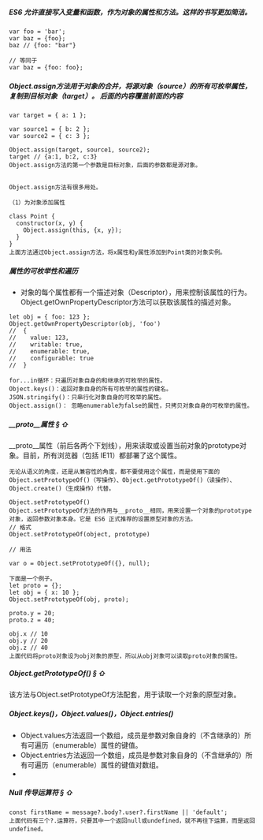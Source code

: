 ##### ES6 允许直接写入变量和函数，作为对象的属性和方法。这样的书写更加简洁。
```
var foo = 'bar';
var baz = {foo};
baz // {foo: "bar"}

// 等同于
var baz = {foo: foo};
```

##### Object.assign方法用于对象的合并，将源对象（source）的所有可枚举属性，复制到目标对象（target）。 后面的内容覆盖前面的内容
```
var target = { a: 1 };

var source1 = { b: 2 };
var source2 = { c: 3 };

Object.assign(target, source1, source2);
target // {a:1, b:2, c:3}
Object.assign方法的第一个参数是目标对象，后面的参数都是源对象。


Object.assign方法有很多用处。

（1）为对象添加属性

class Point {
  constructor(x, y) {
    Object.assign(this, {x, y});
  }
}
上面方法通过Object.assign方法，将x属性和y属性添加到Point类的对象实例。
```

##### 属性的可枚举性和遍历
 * 对象的每个属性都有一个描述对象（Descriptor），用来控制该属性的行为。Object.getOwnPropertyDescriptor方法可以获取该属性的描述对象。
 ```
 let obj = { foo: 123 };
Object.getOwnPropertyDescriptor(obj, 'foo')
//  {
//    value: 123,
//    writable: true,
//    enumerable: true,
//    configurable: true
//  }

for...in循环：只遍历对象自身的和继承的可枚举的属性。
Object.keys()：返回对象自身的所有可枚举的属性的键名。
JSON.stringify()：只串行化对象自身的可枚举的属性。
Object.assign()： 忽略enumerable为false的属性，只拷贝对象自身的可枚举的属性。
 ```
 
 ##### __proto__属性 § ⇧
__proto__属性（前后各两个下划线），用来读取或设置当前对象的prototype对象。目前，所有浏览器（包括 IE11）都部署了这个属性。
```
无论从语义的角度，还是从兼容性的角度，都不要使用这个属性，而是使用下面的Object.setPrototypeOf()（写操作）、Object.getPrototypeOf()（读操作）、Object.create()（生成操作）代替。

Object.setPrototypeOf()
Object.setPrototypeOf方法的作用与__proto__相同，用来设置一个对象的prototype对象，返回参数对象本身。它是 ES6 正式推荐的设置原型对象的方法。
// 格式
Object.setPrototypeOf(object, prototype)

// 用法

var o = Object.setPrototypeOf({}, null);

下面是一个例子。
let proto = {};
let obj = { x: 10 };
Object.setPrototypeOf(obj, proto);

proto.y = 20;
proto.z = 40;

obj.x // 10
obj.y // 20
obj.z // 40
上面代码将proto对象设为obj对象的原型，所以从obj对象可以读取proto对象的属性。

```

##### Object.getPrototypeOf() § ⇧
该方法与Object.setPrototypeOf方法配套，用于读取一个对象的原型对象。

##### Object.keys()，Object.values()，Object.entries() 
* Object.values方法返回一个数组，成员是参数对象自身的（不含继承的）所有可遍历（enumerable）属性的键值。
* Object.entries方法返回一个数组，成员是参数对象自身的（不含继承的）所有可遍历（enumerable）属性的键值对数组。
* 
##### Null 传导运算符 § ⇧
```
const firstName = message?.body?.user?.firstName || 'default';
上面代码有三个?.运算符，只要其中一个返回null或undefined，就不再往下运算，而是返回undefined。
```
